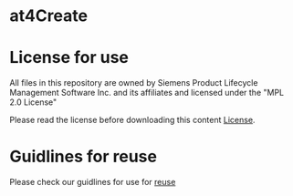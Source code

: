 # at4Create

# License for use

All files in this repository are owned by Siemens Product Lifecycle Management Software Inc. and its affiliates and licensed under the "MPL 2.0 License"

Please read the license before downloading this content [License](https://github.com/SwipsTest/QuickLinksCmdPanel/blob/master/LICENSE).

# Guidlines for reuse

Please check our guidlines for use for [reuse](https://github.com/SwipsTest/QuickLinksCmdPanel/blob/master/Guidelines_for_use.md)